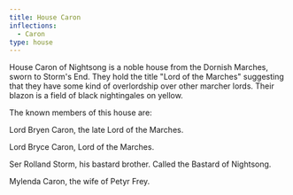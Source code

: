```yaml
---
title: House Caron
inflections:
  - Caron
type: house
---
```


 House Caron of Nightsong is a noble house from the Dornish Marches, sworn to Storm's End. They hold the title "Lord of the Marches" suggesting that they have some kind of overlordship over other marcher lords. Their blazon is a field of black nightingales on yellow.

The known members of this house are:

Lord Bryen Caron, the late Lord of the Marches.

Lord Bryce Caron, Lord of the Marches.

Ser Rolland Storm, his bastard brother. Called the Bastard of Nightsong.

Mylenda Caron, the wife of Petyr Frey.


